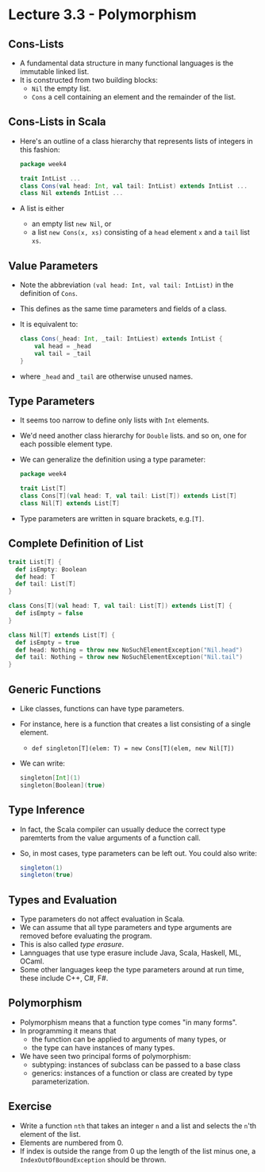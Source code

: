 # Lecture 3.3 - Polymorphism
## Cons-Lists
* A fundamental data structure in many functional languages is the immutable linked list.
* It is constructed from two building blocks:
	* `Nil` the empty list.
	* `Cons` a cell containing an element and the remainder of the list.

## Cons-Lists in Scala
* Here's an outline of a class hierarchy that represents lists of integers in this fashion:

	```scala
	package week4
	
	trait IntList ...
	class Cons(val head: Int, val tail: IntList) extends IntList ...
	class Nil extends IntList ...
	```
* A list is either
	* an empty list `new Nil`, or
	* a list `new Cons(x, xs)` consisting of a `head` element `x` and a `tail` list `xs`.

## Value Parameters
* Note the abbreviation `(val head: Int, val tail: IntList)` in the definition of `Cons`.
* This defines as the same time parameters and fields of a class.
* It is equivalent to:

	```scala
	class Cons(_head: Int, _tail: IntLiest) extends IntList {
		val head = _head
		val tail = _tail
	}
	```
* where `_head` and `_tail` are otherwise unused names. 

## Type Parameters
* It seems too narrow to define only lists with `Int` elements.
* We'd need another class hierarchy for `Double` lists. and so on, one for each possible element type.
* We can generalize the definition using a type parameter:
	
	```scala
	package week4
	
	trait List[T]
	class Cons[T](val head: T, val tail: List[T]) extends List[T]
	class Nil[T] extends List[T]
	```
* Type parameters are written in square brackets, e.g.`[T]`.

## Complete Definition of List
```scala
trait List[T] {
  def isEmpty: Boolean
  def head: T
  def tail: List[T]
}

class Cons[T](val head: T, val tail: List[T]) extends List[T] {
  def isEmpty = false
}

class Nil[T] extends List[T] {
  def isEmpty = true
  def head: Nothing = throw new NoSuchElementException("Nil.head")
  def tail: Nothing = throw new NoSuchElementException("Nil.tail")
}
```

## Generic Functions
* Like classes, functions can have type parameters.
* For instance, here is a function that creates a list consisting of a single element.
	* `def singleton[T](elem: T) = new Cons[T](elem, new Nil[T])`
* We can write:
	
	```scala
	singleton[Int](1)
	singleton[Boolean](true)
	```
	
## Type Inference
* In fact, the Scala compiler can usually deduce the correct type paremterts from the value arguments of a function call.
* So, in most cases, type parameters can be left out. You could also write:
	
	```scala
	singleton(1)
	singleton(true)
	```
	
## Types and Evaluation
* Type parameters do not affect evaluation in Scala.
* We can assume that all type parameters and type arguments are removed before evaluating the program.
* This is also called *type erasure*.
* Lannguages that use type erasure include Java, Scala, Haskell, ML, OCaml.
* Some other languages keep the type parameters around at run time, these include C++, C#, F#.

## Polymorphism
* Polymorphism means that a function type comes "in many forms".
* In programming it means that
	* the function can be applied to arguments of many types, or
	* the type can have instances of many types. 
* We have seen two principal forms of polymorphism:
	* subtyping: instances of subclass can be passed to a base class
	* generics: instances of a function or class are created by type parameterization.

## Exercise
* Write a function `nth` that takes an integer `n` and a list and selects the `n`'th element of the list.
* Elements are numbered from 0.
* If index is outside the range from 0 up the length of the list minus one, a `IndexOutOfBoundException` should be thrown. 